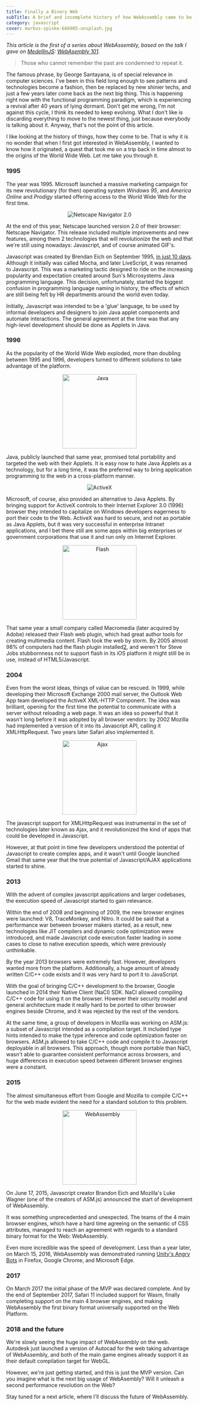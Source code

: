 ```yaml
---
title: Finally a Binary Web
subTitle: A brief and incomplete history of how WebAssembly came to be
category: javascript
cover: markus-spiske-666905-unsplash.jpg
---
```


_This article is the first of a series about WebAssembly, based on the talk I gave on [MedellinJS](https://medellinjs.org): *[WebAsembly 101](https://wasm101.surge.sh)*._

> Those who cannot remember the past are condemned to repeat it.

The famous phrase, by George Santayana, is of special relevance in computer sciences. I've been in this field long enough to see patterns and technologies become a fashion, then be replaced by new shinier techs, and just a few years later come back as the next big thing. This is happening right now with the functional programming paradigm, which is experiencing a revival after 40 years of lying dormant. Don't get me wrong, I'm not against this cycle, I think its needed to keep evolving. What I don't like is discarding everything to move to the newest thing, just because everybody is talking about it. Anyway, that's not the point of this article.

I like looking at the history of things, how they come to be. That is why it is no wonder that when I first got interested in WebAssembly, I wanted to know how it originated, a quest that took me on a trip back in time almost to the origins of the World Wide Web. Let me take you through it.

### 1995

The year was 1995. Microsoft launched a massive marketing campaign for its new revolutionary (for then) operating system _Windows 95_, and _America Online_ and _Prodigy_ started offering access to the World Wide Web for the first time.

<div style='text-align: center'>
  <img src='navigator.png' alt='Netscape Navigator 2.0'>
</div>

At the end of this year, Netscape launched version 2.0 of their browser: Netscape Navigator. This release included multiple improvements and new features, among them 2 technologies that will revolutionize the web and that we're still using nowadays: Javascript, and of course animated GIF's.

Javascript was created by Brendan Eich on September 1995, [in just 10 days][1]. Although it initially was called Mocha, and later LiveScript, it was renamed to Javascript. This was a marketing tactic designed to ride on the increasing popularity and expectation created around Sun's Microsystems Java programming language. This decision, unfortunately, started the biggest confusion in programming language naming in history, the effects of which are still being felt by HR departments around the world even today.

Initially, Javascript was intended to be a 'glue' language, to be used by informal developers and designers to join Java applet components and automate interactions. The general agreement at the time was that any high-level development should be done as Applets in Java.

### 1996

As the popularity of the World Wide Web exploded, more than doubling between 1995 and 1996, developers turned to different solutions to take advantage of the platform.

<div style='text-align: center'>
  <img style='height: 200px' src='Java.svg' alt='Java'>
</div>

Java, publicly launched that same year, promised total portability and targeted the web with their Applets. It is easy now to hate Java Applets as a technology, but for a long time, it was the preferred way to bring application programming to the web in a cross-platform manner.

<div style='text-align: center'>
  <img src='ActiveX.png' alt='ActiveX'>
</div>

Microsoft, of course, also provided an alternative to Java Applets. By bringing support for ActiveX controls to their Internet Explorer 3.0 (1996) browser they intended to capitalize on Windows developers eagerness to port their code to the Web. ActiveX was hard to secure, and not as portable as Java Applets, but it was very successful in enterprise Intranet applications, and I bet there still are some apps within big enterprises or government corporations that use it and run only on Internet Explorer.

<div style='text-align: center'>
  <img style='height: 200px' src='Flash.svg' alt='Flash'>
</div>

That same year a small company called Macromedia (later acquired by Adobe) released their Flash web plugin, which had great author tools for creating multimedia content. Flash took the web by storm. By 2005 almost 98% of computers had the flash plugin installed[2], and weren't for Steve Jobs stubbornness not to support flash in its iOS platform it might still be in use, instead of HTML5/Javascript.

### 2004

Even from the worst ideas, things of value can be rescued. In 1999, while developing their Microsoft Exchange 2000 mail server, the Outlook Web App team developed the ActiveX XML-HTTP Component. The idea was brilliant, opening for the first time the potential to communicate with a server without reloading a web page. It was an idea so powerful that it wasn't long before it was adopted by all browser vendors: by 2002 Mozilla had implemented a version of it into its Javascript API, calling it XMLHttpRequest. Two years later Safari also implemented it.

<div style='text-align: center'>
  <img style='height: 200px' src='ajax.svg' alt='Ajax'>
</div>

The javascript support for XMLHttpRequest was instrumental in the set of technologies later known as Ajax, and it revolutionized the kind of apps that could be developed in Javascript.

However, at that point in time few developers understood the potential of Javascript to create complex apps, and it wasn't until Google launched Gmail that same year that the true potential of Javascript/AJAX applications started to shine.

### 2013

With the advent of complex javascript applications and larger codebases, the execution speed of Javascript started to gain relevance.

Within the end of 2008 and beginning of 2009, the new browser engines were launched: V8, TraceMonkey, and Nitro. It could be said that a performance war between browser makers started, as a result, new technologies like JIT compilers and dynamic code optimization were introduced, and made Javascript code execution faster leading in some cases to close to native execution speeds, which were previously unthinkable.

By the year 2013 browsers were extremely fast. However, developers wanted more from the platform. Additionally, a huge amount of already written C/C++ code exists and it was very hard to port it to JavaScript.

With the goal of bringing C/C++ development to the browser, Google launched in 2014 their Native Client (NaCl) SDK. NaCl allowed compiling C/C++ code for using it on the browser. However their security model and general architecture made it really hard to be ported to other browser engines beside Chrome, and it was rejected by the rest of the vendors.

At the same time, a group of developers in Mozilla was working on ASM.js: a subset of Javascript intended as a compilation target. It included type hints intended to make the type inference and code optimization faster on browsers. ASM.js allowed to take C/C++ code and compile it to Javascript deployable in all browsers. This approach, though more portable than NaCl, wasn't able to guarantee consistent performance across browsers, and huge differences in execution speed between different browser engines were a constant.

### 2015

The almost simultaneous effort from Google and Mozilla to compile C/C++ for the web made evident the need for a standard solution to this problem.

<div style='text-align: center'>
  <img style='height: 200px' src='wa-logo.svg' alt='WebAssembly'>
</div>

On June 17, 2015, Javascript creator Brandon Eich and Mozilla's Luke Wagner (one of the creators of ASM.js) announced the start of development of WebAssembly.

It was something unprecedented and unexpected. The teams of the 4 main browser engines, which have a hard time agreeing on the semantic of CSS attributes, managed to reach an agreement with regards to a standard binary format for the Web: WebAssembly.

Even more incredible was the speed of development. Less than a year later, on March 15, 2016, WebAssembly was demonstrated running [Unity's Angry Bots][3] in Firefox, Google Chrome, and Microsoft Edge.

### 2017

On March 2017 the initial phase of the MVP was declared complete. And by the end of September 2017, Safari 11 included support for Wasm, finally completing support on the main 4 browser engines, and making WebAssembly the first binary format universally supported on the Web Platform.

### 2018 and the future

We're slowly seeing the huge impact of WebAssembly on the web. Autodesk just launched a version of Autocad for the web taking advantage of WebAssembly, and both of the main game engines already support it as their default compilation target for WebGL.

However, we're just getting started, and this is just the MVP version. Can you imagine what is the next big usage of WebAsembly? Will it unleash a second performance revolution on the Web?

Stay tuned for a next article, where I'll discuss the future of WebAssembly.

[1]: https://www.computer.org/csdl/mags/co/2012/02/mco2012020007.pdf
[2]: https://web.archive.org/web/20070516090612/http://news.zdnet.co.uk/internet/0%2C1000000097%2C39211831%2C00.htm
[3]: https://beta.unity3d.com/jonas/AngryBots/
